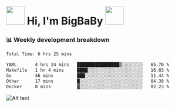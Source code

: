 <!-- Title -->
<h1>
    <img src="https://media.tenor.com/TlyRveJkgo4AAAAi/cloud-cloud-strife.gif" width="50"/>
    Hi, I'm BigBaBy
    <img src="https://media.tenor.com/TlyRveJkgo4AAAAi/cloud-cloud-strife.gif" width="50"/>
</h1>

<h3> 📊 Weekly development breakdown </h3>
<!-- waka-readme-stats -->

<!--START_SECTION:waka-->

```txt
Total Time: 6 hrs 25 mins

YAML       4 hrs 24 mins   ████████████████▒░░░░░░░░   65.70 %
Makefile   1 hr 4 mins     ████░░░░░░░░░░░░░░░░░░░░░   16.03 %
Go         46 mins         ███░░░░░░░░░░░░░░░░░░░░░░   11.44 %
Other      17 mins         █░░░░░░░░░░░░░░░░░░░░░░░░   04.38 %
Docker     8 mins          ▓░░░░░░░░░░░░░░░░░░░░░░░░   02.23 %
```

<!--END_SECTION:waka-->

![Alt text](https://spotify-recently-played-readme.vercel.app/api?user=21b7yx6vkj66csord5swswvza&count=10&width=1000)
